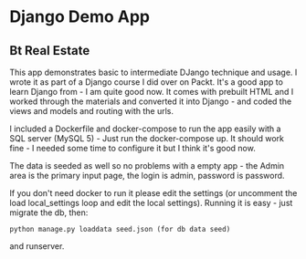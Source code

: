 # Django Demo App

## Bt Real Estate

This app demonstrates basic to intermediate DJango technique and usage. I wrote it as part of a Django course I did over on Packt. It's a good app to learn Django from - I am quite good now. It comes with prebuilt HTML and I worked through the materials and converted it into Django - and coded the views and models and routing with the urls.

I included a Dockerfile and docker-compose to run the app easily with a SQL server (MySQL 5) - Just run the docker-compose up. It should work fine - I needed some time to configure it but I think it's good now.

The data is seeded as well so no problems with a empty app - the Admin area is the primary input page, the login is admin, password is password.

If you don't need docker to run it please edit the settings (or uncomment the load local_settings loop and edit the local settings). Running it is easy - just migrate the db, then:

    python manage.py loaddata seed.json (for db data seed)

and runserver.
